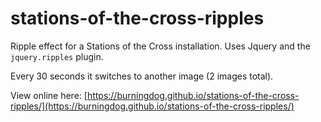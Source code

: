 # stations-of-the-cross-ripples

Ripple effect for a Stations of the Cross installation. Uses Jquery and the `jquery.ripples` plugin.

Every 30 seconds it switches to another image (2 images total).

View online here: [https://burningdog.github.io/stations-of-the-cross-ripples/](https://burningdog.github.io/stations-of-the-cross-ripples/)
